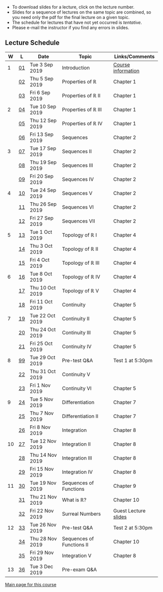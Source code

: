 * To download slides for a lecture, click on the lecture number.
* Slides for a sequence of lectures on the same topic are combined, so you need only the pdf for the final lecture on a given topic.
* The schedule for lectures that have not yet occurred is _tentative_.
* Please e-mail the instructor if you find any errors in slides.

## Lecture Schedule

| W | L | Date | Topic | Links/Comments |
|---|---|------|-------|----------------|
| 1 | [01](3al01_2019.pdf) | Tue 3 Sep 2019 | Introduction |  [Course information](../handouts/3ainfo_2019f.pdf) |
|  | [02](3al02_2019.pdf) | Thu 5 Sep 2019 | Properties of &#8477; |  Chapter 1 |
|  | [03](3al03_2019.pdf) | Fri 6 Sep 2019 | Properties of &#8477; II |  Chapter 1 |
| 2 | [04](3al04_2019.pdf) | Tue 10 Sep 2019 | Properties of &#8477; III |  Chapter 1 |
|  | [05](3al05_2019.pdf) | Thu 12 Sep 2019 | Properties of &#8477; IV |  Chapter 1 |
|  | [06](3al06_2019.pdf) | Fri 13 Sep 2019 | Sequences |  Chapter 2 |
| 3 | [07](3al07_2019.pdf) | Tue 17 Sep 2019 | Sequences II |  Chapter 2 |
|  | [08](3al08_2019.pdf) | Thu 19 Sep 2019 | Sequences III |  Chapter 2 |
|  | [09](3al09_2019.pdf) | Fri 20 Sep 2019 | Sequences IV |  Chapter 2 |
| 4 | [10](3al10_2019.pdf) | Tue 24 Sep 2019 | Sequences V |  Chapter 2 |
|  | [11](3al11_2019.pdf) | Thu 26 Sep 2019 | Sequences VI |  Chapter 2 |
|  | [12](3al12_2019.pdf) | Fri 27 Sep 2019 | Sequences VII |  Chapter 2 |
| 5 | [13](3al13_2019.pdf) | Tue 1 Oct 2019 | Topology of &#8477; I | Chapter 4 |
|  | [14](3al14_2019.pdf) | Thu 3 Oct 2019 | Topology of &#8477; II | Chapter 4 |
|  | [15](3al15_2019.pdf) | Fri 4 Oct 2019 | Topology of &#8477; III | Chapter 4 |
| 6 | [16](3al16_2019.pdf) | Tue 8 Oct 2019 | Topology of &#8477; IV | Chapter 4 |
|  | [17](3al17_2019.pdf) | Thu 10 Oct 2019 | Topology of &#8477; V | Chapter 4 |
|  | [18](3al18_2019.pdf) | Fri 11 Oct 2019 | Continuity | Chapter 5 |
| 7 | [19](3al19_2019.pdf) | Tue 22 Oct 2019 | Continuity II | Chapter 5 |
|  | [20](3al20_2019.pdf) | Thu 24 Oct 2019 | Continuity III | Chapter 5 |
|  | [21](3al21_2019.pdf) | Fri 25 Oct 2019 | Continuity IV | Chapter 5 |
| 8 | [99](3al99_2019.pdf) | Tue 29 Oct 2019 | Pre-test Q&A | Test 1 at 5:30pm |
|  | [22](3al22_2019.pdf) | Thu 31 Oct 2019 | Continuity V |  |
|  | [23](3al23_2019.pdf) | Fri 1 Nov 2019 | Continuity VI | Chapter 5 |
| 9 | [24](3al24_2019.pdf) | Tue 5 Nov 2019 | Differentiation | Chapter 7 |
|  | [25](3al25_2019.pdf) | Thu 7 Nov 2019 | Differentiation II | Chapter 7 |
|  | [26](3al26_2019.pdf) | Fri 8 Nov 2019 | Integration | Chapter 8 |
| 10 | [27](3al27_2019.pdf) | Tue 12 Nov 2019 | Integration II | Chapter 8 |
|  | [28](3al28_2019.pdf) | Thu 14 Nov 2019 | Integration III | Chapter 8 |
|  | [29](3al29_2019.pdf) | Fri 15 Nov 2019 | Integration IV | Chapter 8 |
| 11 | [30](3al30_2019.pdf) | Tue 19 Nov 2019 | Sequences of Functions | Chapter 9 |
|  | [31](3al31_2019.pdf) | Thu 21 Nov 2019 | What is &#8477;? | Chapter 10 |
|  | [32](3al32_2019.pdf) | Fri 22 Nov 2019 | Surreal Numbers | Guest Lecture<br>[slides](./surreal2019.pdf) |
| 12 | [33](3al33_2019.pdf) | Tue 26 Nov 2019 | Pre-test Q&A | Test 2 at 5:30pm |
|  | [34](3al34_2019.pdf) | Thu 28 Nov 2019 | Sequences of Functions II | Chapter 10 |
|  | [35](3al35_2019.pdf) | Fri 29 Nov 2019 | Integration V | Chapter 8 |
| 13 | [36](3al36_2019.pdf) | Tue 3 Dec 2019 | Pre-exam Q&A |  |

[Main page for this course](https://davidearn.github.io/math3a/)
